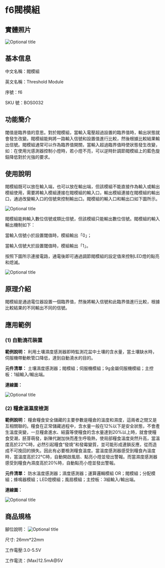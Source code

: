 # f6閥模組

## 實體照片

![Optional title](../.gitbook/assets/boson-yu-zhi-mo-kuai-shi-wu-tu.png)

## 基本信息

中文名稱：閥模組

英文名稱：Threshold Module

序號：f6

SKU 號：BOS0032

## 功能簡介

閾值是臨界值的意思。對於閥模組，當輸入電壓超過設置的臨界值時，輸出狀態就會發生改變。閥模組能夠將一路輸入信號和設置值進行比較，然後根據比較結果輸出信號。閥模組通常可以作為臨界值開關，當輸入超過臨界值時使狀態發生改變，如：在使用光感測器控制小燈時，若小燈不亮，可以逆時針調節閥模組上的藍色旋鈕降低對於光強的要求。

## 使用說明

閥模組既可以放在輸入端，也可以放在輸出端，但該模組不能直接作為輸入或輸出模組使用，需要將輸入模組連接在閥模組的輸入口，輸出模組連接在閥模組的輸出口，通過改變輸入口的信號來控制輸出口。閥模組的輸入口和輸出口如下圖所示。

![Optional title](../.gitbook/assets/boson-yu-zhi-mo-kuai-shi-yong-shuo-ming-1.png)

閥模組能夠輸入數位信號或類比信號，但該模組只能輸出數位信號。閥模組的輸入輸出機制如下：

當輸入信號小於設置閾值時，模組輸出「0」；

當輸入信號大於設置閾值時，模組輸出「1」。

按照下圖所示連接電路，通電後即可通過調節閥模組的設定值來控制LED燈的點亮和熄滅。

![Optional title](../.gitbook/assets/boson-yu-zhi-mo-kuai-shi-yong-shuo-ming-2.png)

## 原理介紹

閥模組是通過電位器設置一個臨界值，然後將輸入信號和此臨界值進行比較，根據比較結果的不同輸出不同的信號。

## 應用範例

### **\(1\) 自動澆花裝置**

**範例說明：** 利用土壤濕度感測器即時監測花盆中土壤的含水量，當土壤缺水時，伺服機帶動軟管口降低，達到自動澆水的目的。

**元件清單：** 土壤濕度感測器；閥模組；伺服機模組；9g金屬伺服機模組；主控板：1組輸入/輸出端。

**連線圖：**

![Optional title](../.gitbook/assets/boson-yu-zhi-mo-kuai-zi-dong-jiao-hua-zhuang-zhi-lian-xian-tu.png)

### **\(2\) 糧倉溫濕度檢測**

**範例說明：** 糧倉糧食安全儲藏的主要參數是糧倉的溫度和濕度，這兩者之間又是互相關聯的。糧食在正常儲藏過程中，含水量一般在12%以下是安全狀態，不會產生溫度突變，一旦糧倉進水、結露等使糧食的含水量達到20%以上時，就會使糧食受潮，胚芽萌發，新陳代謝加快而產生呼吸熱，使局部糧食溫度突然升高，當溫度高於22°C時，必然引起糧食“發燒”和發霉變質，並可能形成連鎖反應，從而造成不可挽回的損失。因此有必要檢測糧食溫度。當溫度感測器感受到糧食內溫度時，當溫度高於22°C時，自動開啟風扇、點亮小燈並發出警報。而當濕度感測器感受到糧食內濕度高於20%時，自動點亮小燈並發出警報。

**元件清單：** 防水溫度感測器；濕度感測器；運算邏輯模組 OR；閥模組；分配模組；蜂鳴器模組；LED燈模組；風扇模組；主控板：3組輸入/輸出端。

**連線圖：**

![Optional title](../.gitbook/assets/boson-yu-zhi-mo-kuai-liang-cang-wen-shi-du-jian-ce-lian-xian-tu.png)

## 商品規格

腳位說明： ![Optional title](../.gitbook/assets/boson-yu-zhi-mo-kuai-yin-jiao-shuo-ming.png)

尺寸: 26mm\*22mm

工作電壓:3.0-5.5V

工作電流：\(Max\)12.5mA@5V

